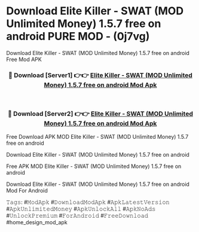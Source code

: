# Download Elite Killer - SWAT (MOD Unlimited Money) 1.5.7 free on android PURE MOD - (0j7vg)
Download Elite Killer - SWAT (MOD Unlimited Money) 1.5.7 free on android Free Mod APK

<div align="center">
<h3>🔴 Download [Server1] 👉👉 <a href="https://apk-comot.site?title=Elite_Killer_-_SWAT_(MOD_Unlimited_Money)_1.5.7_free_on_android">Elite Killer - SWAT (MOD Unlimited Money) 1.5.7 free on android Mod Apk</a></h3><br>

<h3>🔴 Download [Server2] 👉👉 <a href="https://apk-comot.site?title=Elite_Killer_-_SWAT_(MOD_Unlimited_Money)_1.5.7_free_on_android">Elite Killer - SWAT (MOD Unlimited Money) 1.5.7 free on android Mod Apk</a></h3>
</div>


Free Download APK MOD Elite Killer - SWAT (MOD Unlimited Money) 1.5.7 free on android

Download Elite Killer - SWAT (MOD Unlimited Money) 1.5.7 free on android 

Free APK MOD Elite Killer - SWAT (MOD Unlimited Money) 1.5.7 free on android 

Download Elite Killer - SWAT (MOD Unlimited Money) 1.5.7 free on android Mod For Android

𝚃𝚊𝚐𝚜: #𝙼𝚘𝚍𝙰𝚙𝚔 #𝙳𝚘𝚠𝚗𝚕𝚘𝚊𝚍𝙼𝚘𝚍𝙰𝚙𝚔 #𝙰𝚙𝚔𝙻𝚊𝚝𝚎𝚜𝚝𝚅𝚎𝚛𝚜𝚒𝚘𝚗 #𝙰𝚙𝚔𝚄𝚗𝚕𝚒𝚖𝚒𝚝𝚎𝚍𝙼𝚘𝚗𝚎𝚢 #𝙰𝚙𝚔𝚄𝚗𝚕𝚘𝚌𝚔𝙰𝚕𝚕 #𝙰𝚙𝚔𝙽𝚘𝙰𝚍𝚜 #𝚄𝚗𝚕𝚘𝚌𝚔𝙿𝚛𝚎𝚖𝚒𝚞𝚖 #𝙵𝚘𝚛𝙰𝚗𝚍𝚛𝚘𝚒𝚍 #𝙵𝚛𝚎𝚎𝙳𝚘𝚠𝚗𝚕𝚘𝚊𝚍 #home_design_mod_apk